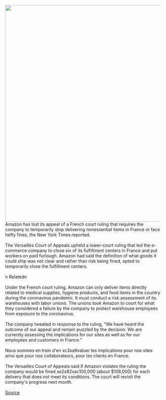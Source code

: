 <img src='https://cdn.vox-cdn.com/thumbor/-qMqRMjMyax9V86ymQpU5OLx61o=/0x0:2040x1360/1200x800/filters:focal(857x517:1183x843)/cdn.vox-cdn.com/uploads/chorus_image/image/66707538/acastro_200319_1777_amazonCorona_0001.0.jpg' width='700px' />Amazon has lost its appeal of a French court ruling that requires the company to temporarily stop delivering nonessential items in France or face hefty fines, the New York Times reported.<br/><br/>The Versailles Court of Appeals upheld a lower-court ruling that led the e-commerce company to close six of its fulfillment centers in France and put workers on paid furlough. Amazon had said the definition of what goods it could ship was not clear and rather than risk being fined, opted to temporarily close the fulfillment centers.<br/><br/>n    Relatedn<br/><br/>Under the French court ruling, Amazon can only deliver items directly related to medical supplies, hygiene products, and food items in the country during the coronavirus pandemic. It must conduct a risk assessment of its warehouses with labor unions. The unions took Amazon to court for what they considered a failure by the company to protect warehouse employees from exposure to the coronavirus.<br/><br/>The company tweeted in response to the ruling, “We have heard the outcome of our appeal and remain puzzled by the decision. We are currently assessing the implications for our sites as well as for our employees and customers in France.”<br/><br/>Nous sommes en train d'en xc3xa9valuer les implications pour nos sites ainsi que pour nos collaborateurs, pour les clients en France.<br/><br/>The Versailles Court of Appeals said if Amazon violates the ruling the company would be fined xe2x82xac100,000 (about $108,000) for each delivery that does not meet its conditions. The court will revisit the company's progress next month.<br/><br/><a href='https://www.theverge.com/2020/4/25/21235964/amazon-restricted-france-coronavirus'> Source <a/>